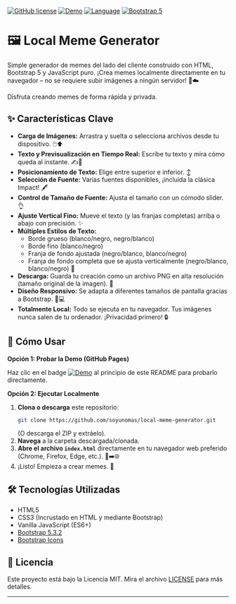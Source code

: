 [![GitHub license](https://img.shields.io/badge/license-MIT-blue.svg)](https://github.com/soyunomas/local-meme-generator/blob/main/LICENSE) [![Demo](https://img.shields.io/badge/Demo-Live-brightgreen)](https://soyunomas.github.io/local-meme-generator/index.html) [![Language](https://img.shields.io/badge/Language-JavaScript-yellow)](https://developer.mozilla.org/en-US/docs/Web/JavaScript) [![Bootstrap 5](https://img.shields.io/badge/Bootstrap-5.3.2-7952B3?logo=bootstrap&logoColor=white)](https://getbootstrap.com/)

# 🖼️ Local Meme Generator

Simple generador de memes del lado del cliente construido con HTML, Bootstrap 5 y JavaScript puro. ¡Crea memes localmente directamente en tu navegador – no se requiere subir imágenes a ningún servidor! 🚫☁️

Disfruta creando memes de forma rápida y privada.

## ✨ Características Clave

*   **Carga de Imágenes:** Arrastra y suelta o selecciona archivos desde tu dispositivo. 🖱️⬆️
*   **Texto y Previsualización en Tiempo Real:** Escribe tu texto y mira cómo queda al instante. ✍️👀
*   **Posicionamiento de Texto:** Elige entre superior e inferior. ↕️
*   **Selección de Fuente:** Varias fuentes disponibles, ¡incluida la clásica Impact! 🖋️
*   **Control de Tamaño de Fuente:** Ajusta el tamaño con un cómodo slider. 👌
*   **Ajuste Vertical Fino:** Mueve el texto (y las franjas completas) arriba o abajo con precisión. ✨
*   **Múltiples Estilos de Texto:**
    *   Borde grueso (blanco/negro, negro/blanco)
    *   Borde fino (blanco/negro)
    *   Franja de fondo ajustada (negro/blanco, blanco/negro)
    *   Franja de fondo completa que se ajusta verticalmente (negro/blanco, blanco/negro) 🎨
*   **Descarga:** Guarda tu creación como un archivo PNG en alta resolución (tamaño original de la imagen). 💾
*   **Diseño Responsivo:** Se adapta a diferentes tamaños de pantalla gracias a Bootstrap. 📱💻
*   **Totalmente Local:** Todo se ejecuta en tu navegador. Tus imágenes nunca salen de tu ordenador. ¡Privacidad primero! 🔒

## 🚀 Cómo Usar

**Opción 1: Probar la Demo (GitHub Pages)**

Haz clic en el badge [![Demo](https://img.shields.io/badge/Demo-Live-brightgreen)](https://soyunomas.github.io/local-meme-generator/index.html) al principio de este README para probarlo directamente.

**Opción 2: Ejecutar Localmente**

1.  **Clona o descarga** este repositorio:
    ```bash
    git clone https://github.com/soyunomas/local-meme-generator.git
    ```
    (O descarga el ZIP y extráelo).
2.  **Navega** a la carpeta descargada/clonada.
3.  **Abre el archivo `index.html`** directamente en tu navegador web preferido (Chrome, Firefox, Edge, etc.). 📁➡️🌐
4.  ¡Listo! Empieza a crear memes. 🎉

## 🛠️ Tecnologías Utilizadas

*   HTML5
*   CSS3 (Incrustado en HTML y mediante Bootstrap)
*   Vanilla JavaScript (ES6+)
*   [Bootstrap 5.3.2](https://getbootstrap.com/)
*   [Bootstrap Icons](https://icons.getbootstrap.com/)

## 📄 Licencia

Este proyecto está bajo la Licencia MIT. Mira el archivo [LICENSE](LICENSE) para más detalles.

---

